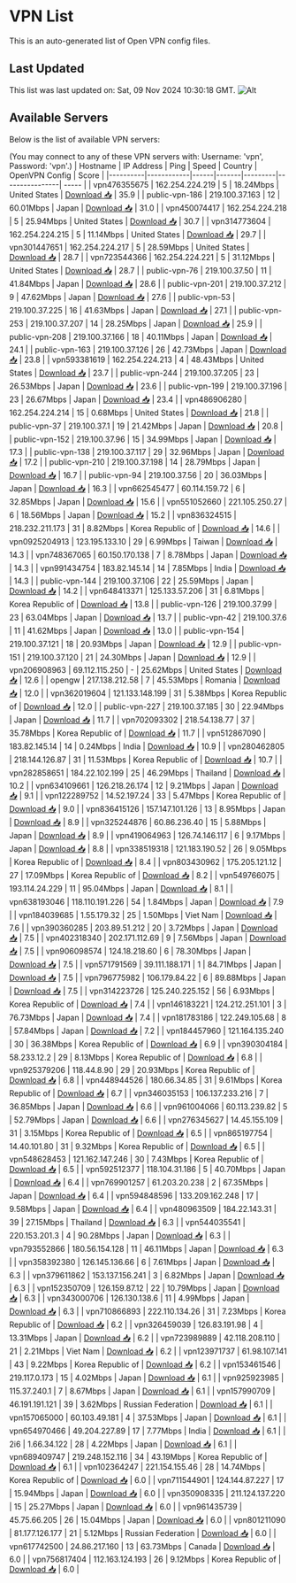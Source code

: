 # VPN List

This is an auto-generated list of Open VPN config files.

## Last Updated

This list was last updated on: Sat, 09 Nov 2024 10:30:18 GMT.
![Alt](https://repobeats.axiom.co/api/embed/186b98318ef1479477931607c1ad7d823f12451f.svg "Repobeats analytics image")

## Available Servers

Below is the list of available VPN servers:

(You may connect to any of these VPN servers with: Username: 'vpn', Password: 'vpn'.)
| Hostname | IP Address | Ping | Speed | Country | OpenVPN Config | Score |
|----------|------------|------|-------|---------|----------------| ----- |
| vpn476355675 | 162.254.224.219 | 5 | 18.24Mbps | United States | [Download 📥](./configs/server_0_US.ovpn) | 35.9 |
| public-vpn-186 | 219.100.37.163 | 12 | 60.01Mbps | Japan | [Download 📥](./configs/server_1_JP.ovpn) | 31.0 |
| vpn450074417 | 162.254.224.218 | 5 | 25.94Mbps | United States | [Download 📥](./configs/server_2_US.ovpn) | 30.7 |
| vpn314773604 | 162.254.224.215 | 5 | 11.14Mbps | United States | [Download 📥](./configs/server_3_US.ovpn) | 29.7 |
| vpn301447651 | 162.254.224.217 | 5 | 28.59Mbps | United States | [Download 📥](./configs/server_4_US.ovpn) | 28.7 |
| vpn723544366 | 162.254.224.221 | 5 | 31.12Mbps | United States | [Download 📥](./configs/server_5_US.ovpn) | 28.7 |
| public-vpn-76 | 219.100.37.50 | 11 | 41.84Mbps | Japan | [Download 📥](./configs/server_6_JP.ovpn) | 28.6 |
| public-vpn-201 | 219.100.37.212 | 9 | 47.62Mbps | Japan | [Download 📥](./configs/server_7_JP.ovpn) | 27.6 |
| public-vpn-53 | 219.100.37.225 | 16 | 41.63Mbps | Japan | [Download 📥](./configs/server_8_JP.ovpn) | 27.1 |
| public-vpn-253 | 219.100.37.207 | 14 | 28.25Mbps | Japan | [Download 📥](./configs/server_9_JP.ovpn) | 25.9 |
| public-vpn-208 | 219.100.37.166 | 18 | 40.11Mbps | Japan | [Download 📥](./configs/server_10_JP.ovpn) | 24.1 |
| public-vpn-163 | 219.100.37.126 | 26 | 42.73Mbps | Japan | [Download 📥](./configs/server_11_JP.ovpn) | 23.8 |
| vpn593381619 | 162.254.224.213 | 4 | 48.43Mbps | United States | [Download 📥](./configs/server_12_US.ovpn) | 23.7 |
| public-vpn-244 | 219.100.37.205 | 23 | 26.53Mbps | Japan | [Download 📥](./configs/server_13_JP.ovpn) | 23.6 |
| public-vpn-199 | 219.100.37.196 | 23 | 26.67Mbps | Japan | [Download 📥](./configs/server_14_JP.ovpn) | 23.4 |
| vpn486906280 | 162.254.224.214 | 15 | 0.68Mbps | United States | [Download 📥](./configs/server_15_US.ovpn) | 21.8 |
| public-vpn-37 | 219.100.37.1 | 19 | 21.42Mbps | Japan | [Download 📥](./configs/server_16_JP.ovpn) | 20.8 |
| public-vpn-152 | 219.100.37.96 | 15 | 34.99Mbps | Japan | [Download 📥](./configs/server_17_JP.ovpn) | 17.3 |
| public-vpn-138 | 219.100.37.117 | 29 | 32.96Mbps | Japan | [Download 📥](./configs/server_18_JP.ovpn) | 17.2 |
| public-vpn-210 | 219.100.37.198 | 14 | 28.79Mbps | Japan | [Download 📥](./configs/server_19_JP.ovpn) | 16.7 |
| public-vpn-94 | 219.100.37.56 | 20 | 36.03Mbps | Japan | [Download 📥](./configs/server_20_JP.ovpn) | 16.3 |
| vpn662545477 | 60.114.159.72 | 6 | 32.85Mbps | Japan | [Download 📥](./configs/server_21_JP.ovpn) | 15.6 |
| vpn551052660 | 221.105.250.27 | 6 | 18.56Mbps | Japan | [Download 📥](./configs/server_22_JP.ovpn) | 15.2 |
| vpn836324515 | 218.232.211.173 | 31 | 8.82Mbps | Korea Republic of | [Download 📥](./configs/server_23_KR.ovpn) | 14.6 |
| vpn0925204913 | 123.195.133.10 | 29 | 6.99Mbps | Taiwan | [Download 📥](./configs/server_24_TW.ovpn) | 14.3 |
| vpn748367065 | 60.150.170.138 | 7 | 8.78Mbps | Japan | [Download 📥](./configs/server_25_JP.ovpn) | 14.3 |
| vpn991434754 | 183.82.145.14 | 14 | 7.85Mbps | India | [Download 📥](./configs/server_26_IN.ovpn) | 14.3 |
| public-vpn-144 | 219.100.37.106 | 22 | 25.59Mbps | Japan | [Download 📥](./configs/server_27_JP.ovpn) | 14.2 |
| vpn648413371 | 125.133.57.206 | 31 | 6.81Mbps | Korea Republic of | [Download 📥](./configs/server_28_KR.ovpn) | 13.8 |
| public-vpn-126 | 219.100.37.99 | 23 | 63.04Mbps | Japan | [Download 📥](./configs/server_29_JP.ovpn) | 13.7 |
| public-vpn-42 | 219.100.37.6 | 11 | 41.62Mbps | Japan | [Download 📥](./configs/server_30_JP.ovpn) | 13.0 |
| public-vpn-154 | 219.100.37.121 | 18 | 20.93Mbps | Japan | [Download 📥](./configs/server_31_JP.ovpn) | 12.9 |
| public-vpn-151 | 219.100.37.120 | 21 | 24.30Mbps | Japan | [Download 📥](./configs/server_32_JP.ovpn) | 12.9 |
| vpn206908963 | 69.112.115.250 | - | 25.62Mbps | United States | [Download 📥](./configs/server_33_US.ovpn) | 12.6 |
| opengw | 217.138.212.58 | 7 | 45.53Mbps | Romania | [Download 📥](./configs/server_34_RO.ovpn) | 12.0 |
| vpn362019604 | 121.133.148.199 | 31 | 5.38Mbps | Korea Republic of | [Download 📥](./configs/server_35_KR.ovpn) | 12.0 |
| public-vpn-227 | 219.100.37.185 | 30 | 22.94Mbps | Japan | [Download 📥](./configs/server_36_JP.ovpn) | 11.7 |
| vpn702093302 | 218.54.138.77 | 37 | 35.78Mbps | Korea Republic of | [Download 📥](./configs/server_37_KR.ovpn) | 11.7 |
| vpn512867090 | 183.82.145.14 | 14 | 0.24Mbps | India | [Download 📥](./configs/server_38_IN.ovpn) | 10.9 |
| vpn280462805 | 218.144.126.87 | 31 | 11.53Mbps | Korea Republic of | [Download 📥](./configs/server_39_KR.ovpn) | 10.7 |
| vpn282858651 | 184.22.102.199 | 25 | 46.29Mbps | Thailand | [Download 📥](./configs/server_40_TH.ovpn) | 10.2 |
| vpn634109661 | 126.218.26.174 | 12 | 9.21Mbps | Japan | [Download 📥](./configs/server_41_JP.ovpn) | 9.1 |
| vpn122289752 | 14.52.197.24 | 33 | 5.47Mbps | Korea Republic of | [Download 📥](./configs/server_42_KR.ovpn) | 9.0 |
| vpn836415126 | 157.147.101.126 | 13 | 8.95Mbps | Japan | [Download 📥](./configs/server_43_JP.ovpn) | 8.9 |
| vpn325244876 | 60.86.236.40 | 15 | 5.88Mbps | Japan | [Download 📥](./configs/server_44_JP.ovpn) | 8.9 |
| vpn419064963 | 126.74.146.117 | 6 | 9.17Mbps | Japan | [Download 📥](./configs/server_45_JP.ovpn) | 8.8 |
| vpn338519318 | 121.183.190.52 | 26 | 9.05Mbps | Korea Republic of | [Download 📥](./configs/server_46_KR.ovpn) | 8.4 |
| vpn803430962 | 175.205.121.12 | 27 | 17.09Mbps | Korea Republic of | [Download 📥](./configs/server_47_KR.ovpn) | 8.2 |
| vpn549766075 | 193.114.24.229 | 11 | 95.04Mbps | Japan | [Download 📥](./configs/server_48_JP.ovpn) | 8.1 |
| vpn638193046 | 118.110.191.226 | 54 | 1.84Mbps | Japan | [Download 📥](./configs/server_49_JP.ovpn) | 7.9 |
| vpn184039685 | 1.55.179.32 | 25 | 1.50Mbps | Viet Nam | [Download 📥](./configs/server_50_VN.ovpn) | 7.6 |
| vpn390360285 | 203.89.51.212 | 20 | 3.72Mbps | Japan | [Download 📥](./configs/server_51_JP.ovpn) | 7.5 |
| vpn402318340 | 202.171.112.69 | 9 | 7.56Mbps | Japan | [Download 📥](./configs/server_52_JP.ovpn) | 7.5 |
| vpn906098574 | 124.18.218.60 | 6 | 78.30Mbps | Japan | [Download 📥](./configs/server_53_JP.ovpn) | 7.5 |
| vpn571791569 | 39.111.188.171 | 1 | 84.71Mbps | Japan | [Download 📥](./configs/server_54_JP.ovpn) | 7.5 |
| vpn796775982 | 106.179.84.22 | 6 | 89.88Mbps | Japan | [Download 📥](./configs/server_55_JP.ovpn) | 7.5 |
| vpn314223726 | 125.240.225.152 | 56 | 6.93Mbps | Korea Republic of | [Download 📥](./configs/server_56_KR.ovpn) | 7.4 |
| vpn146183221 | 124.212.251.101 | 3 | 76.73Mbps | Japan | [Download 📥](./configs/server_57_JP.ovpn) | 7.4 |
| vpn181783186 | 122.249.105.68 | 8 | 57.84Mbps | Japan | [Download 📥](./configs/server_58_JP.ovpn) | 7.2 |
| vpn184457960 | 121.164.135.240 | 30 | 36.38Mbps | Korea Republic of | [Download 📥](./configs/server_59_KR.ovpn) | 6.9 |
| vpn390304184 | 58.233.12.2 | 29 | 8.13Mbps | Korea Republic of | [Download 📥](./configs/server_60_KR.ovpn) | 6.8 |
| vpn925379206 | 118.44.8.90 | 29 | 20.93Mbps | Korea Republic of | [Download 📥](./configs/server_61_KR.ovpn) | 6.8 |
| vpn448944526 | 180.66.34.85 | 31 | 9.61Mbps | Korea Republic of | [Download 📥](./configs/server_62_KR.ovpn) | 6.7 |
| vpn346035153 | 106.137.233.216 | 7 | 36.85Mbps | Japan | [Download 📥](./configs/server_63_JP.ovpn) | 6.6 |
| vpn961004066 | 60.113.239.82 | 5 | 52.79Mbps | Japan | [Download 📥](./configs/server_64_JP.ovpn) | 6.6 |
| vpn276345627 | 14.45.155.109 | 31 | 3.15Mbps | Korea Republic of | [Download 📥](./configs/server_65_KR.ovpn) | 6.5 |
| vpn865197754 | 14.40.101.80 | 31 | 9.32Mbps | Korea Republic of | [Download 📥](./configs/server_66_KR.ovpn) | 6.5 |
| vpn548628453 | 121.162.147.246 | 30 | 7.43Mbps | Korea Republic of | [Download 📥](./configs/server_67_KR.ovpn) | 6.5 |
| vpn592512377 | 118.104.31.186 | 5 | 40.70Mbps | Japan | [Download 📥](./configs/server_68_JP.ovpn) | 6.4 |
| vpn769901257 | 61.203.20.238 | 2 | 67.35Mbps | Japan | [Download 📥](./configs/server_69_JP.ovpn) | 6.4 |
| vpn594848596 | 133.209.162.248 | 17 | 9.58Mbps | Japan | [Download 📥](./configs/server_70_JP.ovpn) | 6.4 |
| vpn480963509 | 184.22.143.31 | 39 | 27.15Mbps | Thailand | [Download 📥](./configs/server_71_TH.ovpn) | 6.3 |
| vpn544035541 | 220.153.201.3 | 4 | 90.28Mbps | Japan | [Download 📥](./configs/server_72_JP.ovpn) | 6.3 |
| vpn793552866 | 180.56.154.128 | 11 | 46.11Mbps | Japan | [Download 📥](./configs/server_73_JP.ovpn) | 6.3 |
| vpn358392380 | 126.145.136.66 | 6 | 7.61Mbps | Japan | [Download 📥](./configs/server_74_JP.ovpn) | 6.3 |
| vpn379611862 | 153.137.156.241 | 3 | 6.82Mbps | Japan | [Download 📥](./configs/server_75_JP.ovpn) | 6.3 |
| vpn152350709 | 126.159.87.12 | 22 | 10.79Mbps | Japan | [Download 📥](./configs/server_76_JP.ovpn) | 6.3 |
| vpn343000706 | 126.130.138.6 | 11 | 4.99Mbps | Japan | [Download 📥](./configs/server_77_JP.ovpn) | 6.3 |
| vpn710866893 | 222.110.134.26 | 31 | 7.23Mbps | Korea Republic of | [Download 📥](./configs/server_78_KR.ovpn) | 6.2 |
| vpn326459039 | 126.83.191.98 | 4 | 13.31Mbps | Japan | [Download 📥](./configs/server_79_JP.ovpn) | 6.2 |
| vpn723989889 | 42.118.208.110 | 21 | 2.21Mbps | Viet Nam | [Download 📥](./configs/server_80_VN.ovpn) | 6.2 |
| vpn123971737 | 61.98.107.141 | 43 | 9.22Mbps | Korea Republic of | [Download 📥](./configs/server_81_KR.ovpn) | 6.2 |
| vpn153461546 | 219.117.0.173 | 15 | 4.02Mbps | Japan | [Download 📥](./configs/server_82_JP.ovpn) | 6.1 |
| vpn925923985 | 115.37.240.1 | 7 | 8.67Mbps | Japan | [Download 📥](./configs/server_83_JP.ovpn) | 6.1 |
| vpn157990709 | 46.191.191.121 | 39 | 3.62Mbps | Russian Federation | [Download 📥](./configs/server_84_RU.ovpn) | 6.1 |
| vpn157065000 | 60.103.49.181 | 4 | 37.53Mbps | Japan | [Download 📥](./configs/server_85_JP.ovpn) | 6.1 |
| vpn654970466 | 49.204.227.89 | 17 | 7.77Mbps | India | [Download 📥](./configs/server_86_IN.ovpn) | 6.1 |
| 2i6 | 1.66.34.122 | 28 | 4.22Mbps | Japan | [Download 📥](./configs/server_87_JP.ovpn) | 6.1 |
| vpn689409747 | 219.248.152.116 | 34 | 43.19Mbps | Korea Republic of | [Download 📥](./configs/server_88_KR.ovpn) | 6.1 |
| vpn102364247 | 221.154.155.46 | 28 | 14.74Mbps | Korea Republic of | [Download 📥](./configs/server_89_KR.ovpn) | 6.0 |
| vpn711544901 | 124.144.87.227 | 17 | 15.94Mbps | Japan | [Download 📥](./configs/server_90_JP.ovpn) | 6.0 |
| vpn350908335 | 211.124.137.220 | 15 | 25.27Mbps | Japan | [Download 📥](./configs/server_91_JP.ovpn) | 6.0 |
| vpn961435739 | 45.75.66.205 | 26 | 15.04Mbps | Japan | [Download 📥](./configs/server_92_JP.ovpn) | 6.0 |
| vpn801211090 | 81.177.126.177 | 21 | 5.12Mbps | Russian Federation | [Download 📥](./configs/server_93_RU.ovpn) | 6.0 |
| vpn617742500 | 24.86.217.160 | 13 | 63.73Mbps | Canada | [Download 📥](./configs/server_94_CA.ovpn) | 6.0 |
| vpn756817404 | 112.163.124.193 | 26 | 9.12Mbps | Korea Republic of | [Download 📥](./configs/server_95_KR.ovpn) | 6.0 |
